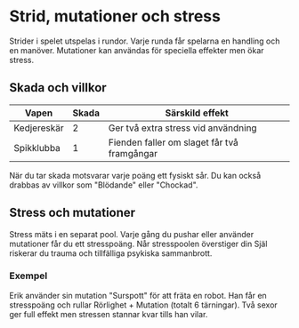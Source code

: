 # Strid, mutationer och stress

Strider i spelet utspelas i rundor. Varje runda får spelarna en handling och en manöver. Mutationer kan användas för speciella effekter men ökar stress.

## Skada och villkor

| Vapen | Skada | Särskild effekt |
|-------|------|----------------|
| Kedjereskär | 2 | Ger två extra stress vid användning |
| Spikklubba | 1 | Fienden faller om slaget får två framgångar |

När du tar skada motsvarar varje poäng ett fysiskt sår. Du kan också drabbas av villkor som "Blödande" eller "Chockad".

## Stress och mutationer

Stress mäts i en separat pool. Varje gång du pushar eller använder mutationer får du ett stresspoäng. Når stresspoolen överstiger din Själ riskerar du trauma och tillfälliga psykiska sammanbrott.

### Exempel

Erik använder sin mutation "Surspott" för att fräta en robot. Han får en stresspoäng och rullar Rörlighet + Mutation (totalt 6 tärningar). Två sexor ger full effekt men stressen stannar kvar tills han vilar.

